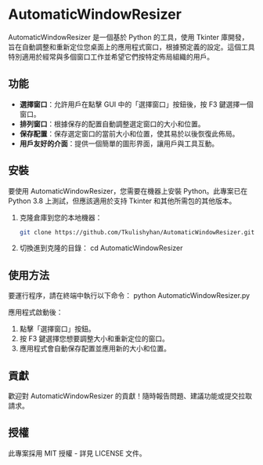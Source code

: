 # AutomaticWindowResizer

AutomaticWindowResizer 是一個基於 Python 的工具，使用 Tkinter 庫開發，旨在自動調整和重新定位您桌面上的應用程式窗口，根據預定義的設定。這個工具特別適用於經常與多個窗口工作並希望它們按特定佈局組織的用戶。

## 功能

- **選擇窗口**：允許用戶在點擊 GUI 中的「選擇窗口」按鈕後，按 F3 鍵選擇一個窗口。
- **排列窗口**：根據保存的配置自動調整選定窗口的大小和位置。
- **保存配置**：保存選定窗口的當前大小和位置，使其易於以後恢復此佈局。
- **用戶友好的介面**：提供一個簡單的圖形界面，讓用戶與工具互動。

## 安裝

要使用 AutomaticWindowResizer，您需要在機器上安裝 Python。此專案已在 Python 3.8 上測試，但應該適用於支持 Tkinter 和其他所需包的其他版本。

1. 克隆倉庫到您的本地機器：
   ```bash
   git clone https://github.com/Tkulishyhan/AutomaticWindowResizer.git
2. 切換進到克隆的目錄：
   cd AutomaticWindowResizer
## 使用方法

要運行程序，請在終端中執行以下命令：
   python AutomaticWindowResizer.py

應用程式啟動後：

1. 點擊「選擇窗口」按鈕。
2. 按 F3 鍵選擇您想要調整大小和重新定位的窗口。
3. 應用程式會自動保存配置並應用新的大小和位置。
   
## 貢獻
歡迎對 AutomaticWindowResizer 的貢獻！隨時報告問題、建議功能或提交拉取請求。

## 授權
此專案採用 MIT 授權 - 詳見 LICENSE 文件。



